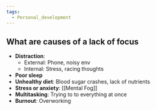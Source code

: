 ```yaml
---
tags:
  - Personal_development
---
```

## What are causes of a lack of focus
- **Distraction**: 
	- External: Phone, noisy env
	- Internal: Stress, racing thoughts
- **Poor sleep**
- **Unhealthy diet**: Blood sugar crashes, lack of nutrients
- **Stress or anxiety**: [[Mental Fog]]
- **Multitasking**: Trying to to everything at once
- **Burnout**: Overworking

